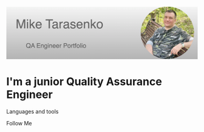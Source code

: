 [![Header](https://github.com/Mixarder/Mixarder/blob/main/assets/myHeader.png)](https://github.com/Mixarder)

# I'm a junior Quality Assurance Engineer

Languages and tools

Follow Me

